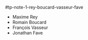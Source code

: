 #tp-note-1-rey-boucard-vasseur-fave
- Maxime Rey
- Romain Boucard
- François Vasseur
- Jonathan Fave